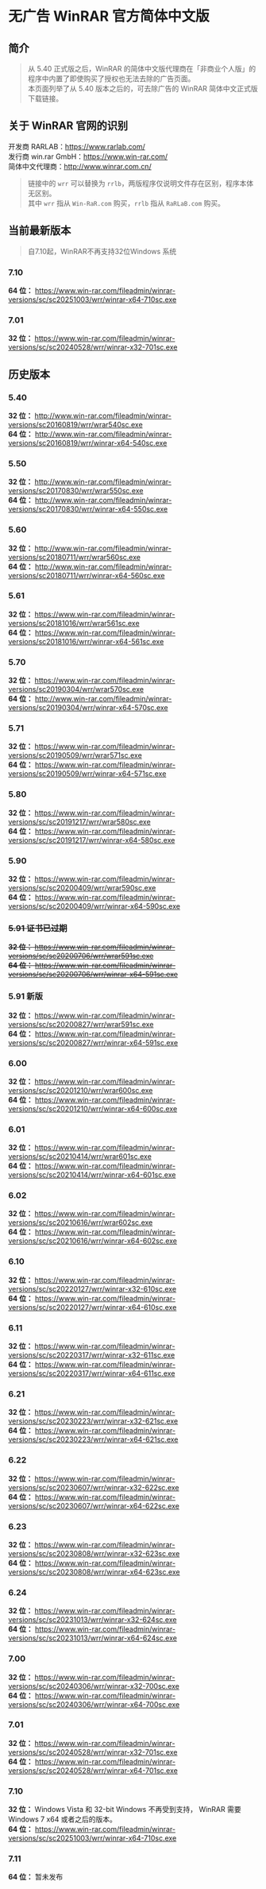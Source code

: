 # 无广告 WinRAR 官方简体中文版
## 简介
> 从 5.40 正式版之后，WinRAR 的简体中文版代理商在「非商业个人版」的程序中内置了即使购买了授权也无法去除的广告页面。<br>
> 本页面列举了从 5.40 版本之后的，可去除广告的 WinRAR 简体中文正式版下载链接。
## 关于 WinRAR 官网的识别
开发商 RARLAB：https://www.rarlab.com/  
发行商 win.rar GmbH：https://www.win-rar.com/  
简体中文代理商：http://www.winrar.com.cn/

> 链接中的 `wrr` 可以替换为 `rrlb`，两版程序仅说明文件存在区别，程序本体无区别。  
> 其中 `wrr` 指从 `Win-RaR.com` 购买，`rrlb` 指从 `RaRLaB.com` 购买。

## 当前最新版本
> 自7.10起，WinRAR不再支持32位Windows 系统  
### 7.10
**64 位：** https://www.win-rar.com/fileadmin/winrar-versions/sc/sc20251003/wrr/winrar-x64-710sc.exe  
### 7.01
**32 位：** https://www.win-rar.com/fileadmin/winrar-versions/sc/sc20240528/wrr/winrar-x32-701sc.exe  

## 历史版本
### 5.40
**32 位：** http://www.win-rar.com/fileadmin/winrar-versions/sc20160819/wrr/wrar540sc.exe  
**64 位：** http://www.win-rar.com/fileadmin/winrar-versions/sc20160819/wrr/winrar-x64-540sc.exe  

### 5.50
**32 位：** http://www.win-rar.com/fileadmin/winrar-versions/sc20170830/wrr/wrar550sc.exe  
**64 位：** http://www.win-rar.com/fileadmin/winrar-versions/sc20170830/wrr/winrar-x64-550sc.exe  

### 5.60
**32 位：** http://www.win-rar.com/fileadmin/winrar-versions/sc20180711/wrr/wrar560sc.exe  
**64 位：** http://www.win-rar.com/fileadmin/winrar-versions/sc20180711/wrr/winrar-x64-560sc.exe  

### 5.61
**32 位：** https://www.win-rar.com/fileadmin/winrar-versions/sc20181016/wrr/wrar561sc.exe  
**64 位：** https://www.win-rar.com/fileadmin/winrar-versions/sc20181016/wrr/winrar-x64-561sc.exe  

### 5.70
**32 位：** https://www.win-rar.com/fileadmin/winrar-versions/sc20190304/wrr/wrar570sc.exe  
**64 位：** http://www.win-rar.com/fileadmin/winrar-versions/sc20190304/wrr/winrar-x64-570sc.exe  

### 5.71
**32 位：** https://www.win-rar.com/fileadmin/winrar-versions/sc20190509/wrr/wrar571sc.exe  
**64 位：** https://www.win-rar.com/fileadmin/winrar-versions/sc20190509/wrr/winrar-x64-571sc.exe  

### 5.80
**32 位：** https://www.win-rar.com/fileadmin/winrar-versions/sc/sc20191217/wrr/wrar580sc.exe  
**64 位：** https://www.win-rar.com/fileadmin/winrar-versions/sc/sc20191217/wrr/winrar-x64-580sc.exe  

### 5.90
**32 位：** https://www.win-rar.com/fileadmin/winrar-versions/sc/sc20200409/wrr/wrar590sc.exe  
**64 位：** https://www.win-rar.com/fileadmin/winrar-versions/sc/sc20200409/wrr/winrar-x64-590sc.exe  

### ~~5.91 证书已过期~~
~~**32 位：** https://www.win-rar.com/fileadmin/winrar-versions/sc/sc20200706/wrr/wrar591sc.exe~~  
~~**64 位：** https://www.win-rar.com/fileadmin/winrar-versions/sc/sc20200706/wrr/winrar-x64-591sc.exe~~  

### 5.91 新版
**32 位：** https://www.win-rar.com/fileadmin/winrar-versions/sc/sc20200827/wrr/wrar591sc.exe  
**64 位：** https://www.win-rar.com/fileadmin/winrar-versions/sc/sc20200827/wrr/winrar-x64-591sc.exe  

### 6.00
**32 位：** https://www.win-rar.com/fileadmin/winrar-versions/sc/sc20201210/wrr/wrar600sc.exe  
**64 位：** https://www.win-rar.com/fileadmin/winrar-versions/sc/sc20201210/wrr/winrar-x64-600sc.exe  

### 6.01
**32 位：** https://www.win-rar.com/fileadmin/winrar-versions/sc/sc20210414/wrr/wrar601sc.exe  
**64 位：** https://www.win-rar.com/fileadmin/winrar-versions/sc/sc20210414/wrr/winrar-x64-601sc.exe  

### 6.02
**32 位：** https://www.win-rar.com/fileadmin/winrar-versions/sc/sc20210616/wrr/wrar602sc.exe  
**64 位：** https://www.win-rar.com/fileadmin/winrar-versions/sc/sc20210616/wrr/winrar-x64-602sc.exe  

### 6.10
**32 位：** https://www.win-rar.com/fileadmin/winrar-versions/sc/sc20220127/wrr/winrar-x32-610sc.exe  
**64 位：** https://www.win-rar.com/fileadmin/winrar-versions/sc/sc20220127/wrr/winrar-x64-610sc.exe  

### 6.11
**32 位：** https://www.win-rar.com/fileadmin/winrar-versions/sc/sc20220317/wrr/winrar-x32-611sc.exe  
**64 位：** https://www.win-rar.com/fileadmin/winrar-versions/sc/sc20220317/wrr/winrar-x64-611sc.exe  

### 6.21
**32 位：** https://www.win-rar.com/fileadmin/winrar-versions/sc/sc20230223/wrr/winrar-x32-621sc.exe  
**64 位：** https://www.win-rar.com/fileadmin/winrar-versions/sc/sc20230223/wrr/winrar-x64-621sc.exe  

### 6.22
**32 位：** https://www.win-rar.com/fileadmin/winrar-versions/sc/sc20230607/wrr/winrar-x32-622sc.exe  
**64 位：** https://www.win-rar.com/fileadmin/winrar-versions/sc/sc20230607/wrr/winrar-x64-622sc.exe  

### 6.23
**32 位：** https://www.win-rar.com/fileadmin/winrar-versions/sc/sc20230808/wrr/winrar-x32-623sc.exe  
**64 位：** https://www.win-rar.com/fileadmin/winrar-versions/sc/sc20230808/wrr/winrar-x64-623sc.exe  

### 6.24
**32 位：** https://www.win-rar.com/fileadmin/winrar-versions/sc/sc20231013/wrr/winrar-x32-624sc.exe  
**64 位：** https://www.win-rar.com/fileadmin/winrar-versions/sc/sc20231013/wrr/winrar-x64-624sc.exe  

### 7.00
**32 位：** https://www.win-rar.com/fileadmin/winrar-versions/sc/sc20240306/wrr/winrar-x32-700sc.exe  
**64 位：** https://www.win-rar.com/fileadmin/winrar-versions/sc/sc20240306/wrr/winrar-x64-700sc.exe  

### 7.01
**32 位：** https://www.win-rar.com/fileadmin/winrar-versions/sc/sc20240528/wrr/winrar-x32-701sc.exe  
**64 位：** https://www.win-rar.com/fileadmin/winrar-versions/sc/sc20240528/wrr/winrar-x64-701sc.exe  

### 7.10
**32 位：** Windows Vista 和 32-bit Windows 不再受到支持， WinRAR 需要 Windows 7 x64 或者之后的版本。  
**64 位：** https://www.win-rar.com/fileadmin/winrar-versions/sc/sc20251003/wrr/winrar-x64-710sc.exe  

### 7.11
**64 位：** 暂未发布  
